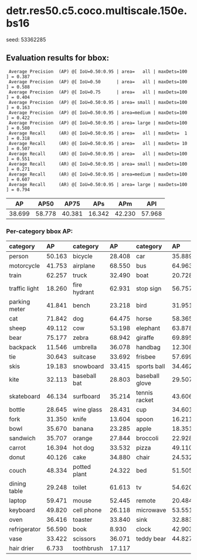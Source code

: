 # detr.res50.c5.coco.multiscale.150e.bs16  

seed: 53362285

## Evaluation results for bbox:  

```  
 Average Precision  (AP) @[ IoU=0.50:0.95 | area=   all | maxDets=100 ] = 0.387
 Average Precision  (AP) @[ IoU=0.50      | area=   all | maxDets=100 ] = 0.588
 Average Precision  (AP) @[ IoU=0.75      | area=   all | maxDets=100 ] = 0.404
 Average Precision  (AP) @[ IoU=0.50:0.95 | area= small | maxDets=100 ] = 0.163
 Average Precision  (AP) @[ IoU=0.50:0.95 | area=medium | maxDets=100 ] = 0.422
 Average Precision  (AP) @[ IoU=0.50:0.95 | area= large | maxDets=100 ] = 0.580
 Average Recall     (AR) @[ IoU=0.50:0.95 | area=   all | maxDets=  1 ] = 0.318
 Average Recall     (AR) @[ IoU=0.50:0.95 | area=   all | maxDets= 10 ] = 0.507
 Average Recall     (AR) @[ IoU=0.50:0.95 | area=   all | maxDets=100 ] = 0.551
 Average Recall     (AR) @[ IoU=0.50:0.95 | area= small | maxDets=100 ] = 0.271
 Average Recall     (AR) @[ IoU=0.50:0.95 | area=medium | maxDets=100 ] = 0.607
 Average Recall     (AR) @[ IoU=0.50:0.95 | area= large | maxDets=100 ] = 0.794
```  
|   AP   |  AP50  |  AP75  |  APs   |  APm   |  APl   |  
|:------:|:------:|:------:|:------:|:------:|:------:|  
| 38.699 | 58.778 | 40.381 | 16.342 | 42.230 | 57.968 |

### Per-category bbox AP:  

| category      | AP     | category     | AP     | category       | AP     |  
|:--------------|:-------|:-------------|:-------|:---------------|:-------|  
| person        | 50.163 | bicycle      | 28.408 | car            | 35.889 |  
| motorcycle    | 41.753 | airplane     | 68.550 | bus            | 64.963 |  
| train         | 62.257 | truck        | 32.490 | boat           | 20.728 |  
| traffic light | 18.260 | fire hydrant | 62.931 | stop sign      | 56.757 |  
| parking meter | 41.841 | bench        | 23.218 | bird           | 31.951 |  
| cat           | 71.842 | dog          | 64.475 | horse          | 58.365 |  
| sheep         | 49.112 | cow          | 53.198 | elephant       | 63.878 |  
| bear          | 75.177 | zebra        | 68.942 | giraffe        | 69.895 |  
| backpack      | 11.546 | umbrella     | 36.078 | handbag        | 12.308 |  
| tie           | 30.643 | suitcase     | 33.692 | frisbee        | 57.699 |  
| skis          | 19.183 | snowboard    | 33.415 | sports ball    | 34.462 |  
| kite          | 32.113 | baseball bat | 28.803 | baseball glove | 29.507 |  
| skateboard    | 46.134 | surfboard    | 35.214 | tennis racket  | 43.606 |  
| bottle        | 28.645 | wine glass   | 28.431 | cup            | 34.601 |  
| fork          | 31.350 | knife        | 13.604 | spoon          | 16.211 |  
| bowl          | 35.670 | banana       | 23.285 | apple          | 18.351 |  
| sandwich      | 35.707 | orange       | 27.844 | broccoli       | 22.928 |  
| carrot        | 16.394 | hot dog      | 33.532 | pizza          | 49.110 |  
| donut         | 40.126 | cake         | 34.880 | chair          | 24.532 |  
| couch         | 48.334 | potted plant | 24.322 | bed            | 51.505 |  
| dining table  | 29.248 | toilet       | 61.613 | tv             | 54.620 |  
| laptop        | 59.471 | mouse        | 52.445 | remote         | 20.484 |  
| keyboard      | 49.820 | cell phone   | 26.118 | microwave      | 53.551 |  
| oven          | 36.416 | toaster      | 33.840 | sink           | 32.883 |  
| refrigerator  | 56.590 | book         | 8.930  | clock          | 42.903 |  
| vase          | 33.422 | scissors     | 36.071 | teddy bear     | 44.827 |  
| hair drier    | 6.733  | toothbrush   | 17.117 |                |        |

